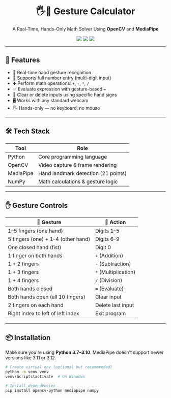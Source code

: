 <h1 align="center">🖐️🧠 Gesture Calculator</h1>
<p align="center">
  A Real-Time, Hands-Only Math Solver Using <strong>OpenCV</strong> and <strong>MediaPipe</strong>
</p>

<p align="center">
  <img src="https://img.shields.io/badge/Python-3.7--3.10-blue?logo=python&logoColor=white" />
  <img src="https://img.shields.io/badge/OpenCV-RealTime-green?logo=opencv&logoColor=white" />
  <img src="https://img.shields.io/badge/Mediapipe-HandTracking-orange?logo=google&logoColor=white" />
</p>

---

## 🚀 Features

- 🧠 Real-time hand gesture recognition
- 🔢 Supports full number entry (multi-digit input)
- ➕ Perform math operations: `+`, `-`, `*`, `/`
- ✅ Evaluate expression with gesture-based `=`
- 🔄 Clear or delete inputs using specific hand signs
- 🖥️ Works with any standard webcam
- 🖐️ Hands-only — no keyboard, no mouse

---

## 🛠️ Tech Stack

| Tool        | Role                                |
|-------------|--------------------------------------|
| Python      | Core programming language            |
| OpenCV      | Video capture & frame rendering      |
| MediaPipe   | Hand landmark detection (21 points)  |
| NumPy       | Math calculations & gesture logic    |

---

## ✋ Gesture Controls

| 🤚 Gesture                              | 🧮 Action            |
|----------------------------------------|----------------------|
| 1–5 fingers (one hand)                 | Digits 1–5           |
| 5 fingers (one) + 1–4 (other hand)     | Digits 6–9           |
| One closed hand (fist)                | Digit 0              |
| 1 finger on both hands                 | `+` (Addition)       |
| 1 + 2 fingers                          | `-` (Subtraction)    |
| 1 + 3 fingers                          | `*` (Multiplication) |
| 1 + 4 fingers                          | `/` (Division)       |
| Both hands closed                      | `=` (Evaluate)       |
| Both hands open (all 10 fingers)       | Clear input          |
| 2 fingers on each hand                 | Delete last input    |
| Right index to left of left index      | Exit program         |

---


## 📦 Installation

Make sure you're using **Python 3.7–3.10**. MediaPipe doesn't support newer versions like 3.11 or 3.12.

```bash
# Create virtual env (optional but recommended)
python -m venv venv
venv\Scripts\activate  # On Windows

# Install dependencies
pip install opencv-python mediapipe numpy

